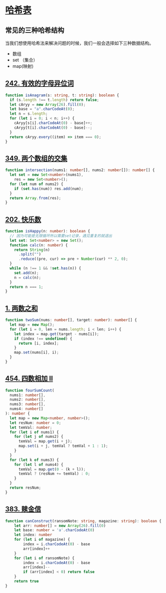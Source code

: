 # [哈希表](https://programmercarl.com/%E5%93%88%E5%B8%8C%E8%A1%A8%E7%90%86%E8%AE%BA%E5%9F%BA%E7%A1%80.html#%E5%93%88%E5%B8%8C%E8%A1%A8)

## 常见的三种哈希结构

当我们想使用哈希法来解决问题的时候，我们一般会选择如下三种数据结构。

- 数组
- set （集合）
- map(映射)

## [242. 有效的字母异位词](https://leetcode-cn.com/problems/valid-anagram/)

```ts
function isAnagram(s: string, t: string): boolean {
  if (s.length !== t.length) return false;
  let cAryy = new Array(26).fill(0);
  let base = "a".charCodeAt(0);
  let n = s.length;
  for (let i = 0; i < n; i++) {
    cAryy[s[i].charCodeAt(0) - base]++;
    cAryy[t[i].charCodeAt(0) - base]--;
  }
  return cAryy.every((item) => item === 0);
}
```

## [349. 两个数组的交集](https://leetcode-cn.com/problems/intersection-of-two-arrays/)

```ts
function intersection(nums1: number[], nums2: number[]): number[] {
  let set = new Set<number>(nums1),
    res = new Set<number>();
  for (let num of nums2) {
    if (set.has(num)) res.add(num);
  }
  return Array.from(res);
}
```

## [202. 快乐数](https://leetcode-cn.com/problems/happy-number/)

```ts
function isHappy(n: number): boolean {
  // 因为可能是无限循环所以需要set记录，遇见重复的就退出
  let set: Set<number> = new Set();
  function calc(n: number) {
    return String(n)
      .split("")
      .reduce((pre, cur) => pre + Number(cur) ** 2, 0);
  }
  while (n !== 1 && !set.has(n)) {
    set.add(n);
    n = calc(n);
  }
  return n === 1;
}
```

## [1. 两数之和](https://leetcode-cn.com/problems/two-sum/)

```ts
function twoSum(nums: number[], target: number): number[] {
  let map = new Map();
  for (let i = 0, len = nums.length; i < len; i++) {
    let index = map.get(target - nums[i]);
    if (index !== undefined) {
      return [i, index];
    }
    map.set(nums[i], i);
  }
}
```

## [454. 四数相加 II](https://leetcode-cn.com/problems/4sum-ii/)

```ts
function fourSumCount(
  nums1: number[],
  nums2: number[],
  nums3: number[],
  nums4: number[]
): number {
  let map = new Map<number, number>();
  let resNum: number = 0;
  let temVal: number;
  for (let i of nums1) {
    for (let j of nums2) {
      temVal = map.get(i + j);
      map.set(i + j, temVal ? temVal + 1 : 1);
    }
  }
  for (let k of nums3) {
    for (let l of nums4) {
      temVal = map.get(0 - (k + l));
      temVal ? (resNum += temVal) : 0;
    }
  }
  return resNum;
}
```

## [383. 赎金信](https://leetcode-cn.com/problems/ransom-note/)

```ts
function canConstruct(ransomNote: string, magazine: string): boolean {
    let arr: number[] = new Array(26).fill(0)
    let base: number = 'a'.charCodeAt(0)
    let index: number
    for (let i of magazine) {
        index = i.charCodeAt(0) - base
        arr[index]++
    }
    for (let i of ransomNote) {
        index = i.charCodeAt(0) - base
        arr[index]--
        if (arr[index] < 0) return false
    }
    return true
}
```
